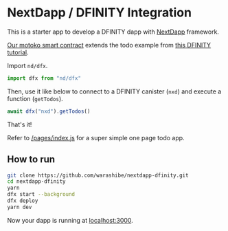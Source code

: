 # NextDapp / DFINITY Integration

This is a starter app to develop a DFINITY dapp with [NextDapp](https://warashibe.github.io/next-dapp/) framework.

[Our motoko smart contract](src/nxd/main.mo) extends the todo example from [this DFINITY tutorial](https://smartcontracts.org/docs/developers-guide/tutorials/multiple-actors.html).

Import `nd/dfx`.

```javascript
import dfx from "nd/dfx"
```
Then, use it like below to connect to a DFINITY canister (`nxd`) and execute a function (`getTodos`).

```javascript
await dfx("nxd").getTodos()
```

That's it!

Refer to [/pages/index.js](pages/index.js) for a super simple one page todo app.

## How to run

```bash
git clone https://github.com/warashibe/nextdapp-dfinity.git
cd nextdapp-dfinity
yarn
dfx start --background
dfx deploy
yarn dev
```

Now your dapp is running at [localhost:3000](http://localhost:3000).
